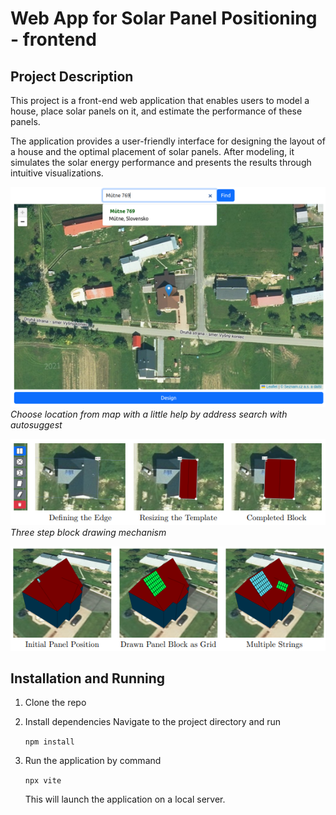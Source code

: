 # Web App for Solar Panel Positioning - frontend

## Project Description

This project is a front-end web application that enables users to model a house, place solar panels on it, and estimate the performance of these panels. 

The application provides a user-friendly interface for designing the layout of a house and the optimal placement of solar panels. After modeling, it simulates the solar energy performance and presents the results through intuitive visualizations.

![image](doc/map.png)
*Choose location from map with a little help by address search with autosuggest*

![image](doc/drawing-phases.png)
*Three step block drawing mechanism*

![image](doc/panels.png)

## Installation and Running
1. Clone the repo
2. Install dependencies
    Navigate to the project directory and run
    
    `npm install`
3. Run the application by command

    `npx vite`

    This will launch the application on a local server.